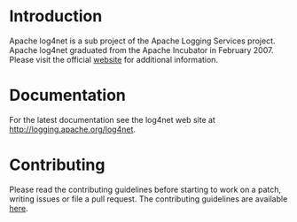 # Introduction

Apache log4net is a sub project of the Apache Logging Services project. Apache log4net graduated from the Apache Incubator in February 2007. Please visit the official [website](http://logging.apache.org/log4net) for additional information.

# Documentation

For the latest documentation see the log4net web site at <http://logging.apache.org/log4net>.

# Contributing

Please read the contributing guidelines before starting to work on a patch, writing issues or file a pull request. The contributing guidelines are available [here](CONTRIBUTING.md).

